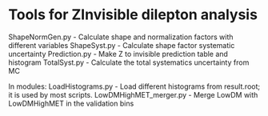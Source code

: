 # Tools for ZInvisible dilepton analysis


ShapeNormGen.py  -  Calculate shape and normalization factors with different variables
ShapeSyst.py     -  Calculate shape factor systematic uncertainty
Prediction.py    -  Make Z to invisible prediction table and histogram
TotalSyst.py     -  Calculate the total systematics uncertainty from MC


In modules:
LoadHistograms.py - Load different histograms from result.root; it is used by most scripts.
LowDMHighMET\_merger.py - Merge LowDM with LowDMHighMET in the validation bins 

